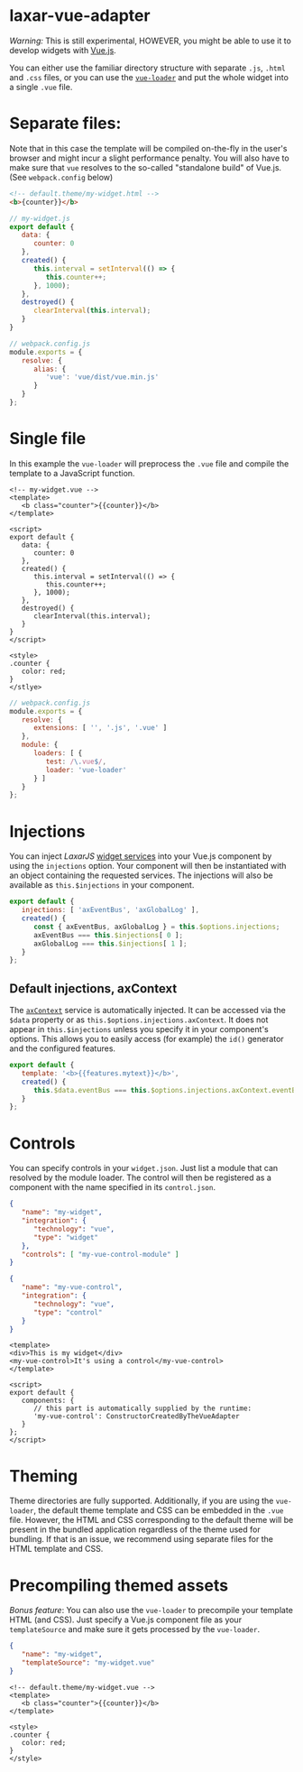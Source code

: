 # laxar-vue-adapter

*Warning:* This is still experimental, HOWEVER, you might be able to use it
to develop widgets with [Vue.js](https://vuejs.org).

You can either use the familiar directory structure with separate `.js`, `.html`
and `.css` files, or you can use the [`vue-loader`](https://vue-loader.vuejs.org/en/index.html)
and put the whole widget into a single `.vue` file.

# Separate files:

Note that in this case the template will be compiled on-the-fly in the user's browser and
might incur a slight performance penalty. You will also have to make sure that `vue` resolves
to the so-called "standalone build" of Vue.js. (See `webpack.config` below)

```html
<!-- default.theme/my-widget.html -->
<b>{counter}}</b>
```

```js
// my-widget.js
export default {
   data: {
      counter: 0
   },
   created() {
      this.interval = setInterval(() => {
         this.counter++;
      }, 1000);
   },
   destroyed() {
      clearInterval(this.interval);
   }
}
```

```js
// webpack.config.js
module.exports = {
   resolve: {
      alias: {
         'vue': 'vue/dist/vue.min.js'
      }
   }
};
```

# Single file

In this example the `vue-loader` will preprocess the `.vue` file and compile the template to
a JavaScript function.

```vue
<!-- my-widget.vue -->
<template>
   <b class="counter">{{counter}}</b>
</template>

<script>
export default {
   data: {
      counter: 0
   },
   created() {
      this.interval = setInterval(() => {
         this.counter++;
      }, 1000);
   },
   destroyed() {
      clearInterval(this.interval);
   }
}
</script>

<style>
.counter {
   color: red;
}
</stlye>
```

```js
// webpack.config.js
module.exports = {
   resolve: {
      extensions: [ '', '.js', '.vue' ]
   },
   module: {
      loaders: [ {
         test: /\.vue$/,
         loader: 'vue-loader'
      } ]
   }
};
```

# Injections

You can inject _LaxarJS_ [widget services](https://github.com/LaxarJS/laxar/blob/master/docs/manuals/widget_services.md)
into your Vue.js component by using the `injections` option. Your component will then be instantiated with
an object containing the requested services. The injections will also be available as `this.$injections` in your
component.

```js
export default {
   injections: [ 'axEventBus', 'axGlobalLog' ],
   created() {
      const { axEventBus, axGlobalLog } = this.$options.injections;
      axEventBus === this.$injections[ 0 ];
      axGlobalLog === this.$injections[ 1 ];
   }
};
```

## Default injections, axContext

The [`axContext`](https://github.com/LaxarJS/laxar/blob/master/docs/manuals/widget_services.md#axcontext)
service is automatically injected. It can be accessed via the `$data` property or as
`this.$options.injections.axContext`. It does not appear in `this.$injections` unless you specify it in
your component's options. This allows you to easily access (for example) the `id()` generator and
the configured features.

```js
export default {
   template: '<b>{{features.mytext}}</b>',
   created() {
      this.$data.eventBus === this.$options.injections.axContext.eventBus;
   }
};
```

# Controls

You can specify controls in your `widget.json`. Just list a module that can resolved by the module loader.
The control will then be registered as a component with the name specified in its `control.json`.

```json
{
   "name": "my-widget",
   "integration": {
      "technology": "vue",
      "type": "widget"
   },
   "controls": [ "my-vue-control-module" ]
}
```

```json
{
   "name": "my-vue-control",
   "integration": {
      "technology": "vue",
      "type": "control"
   }
}
```

```vue
<template>
<div>This is my widget</div>
<my-vue-control>It's using a control</my-vue-control>
</template>

<script>
export default {
   components: {
      // this part is automatically supplied by the runtime:
      'my-vue-control': ConstructorCreatedByTheVueAdapter
   }
};
</script>
```

# Theming

Theme directories are fully supported. Additionally, if you are using the `vue-loader`, the
default theme template and CSS can be embedded in the `.vue` file. However, the HTML and CSS
corresponding to the default theme will be present in the bundled application regardless of
the theme used for bundling. If that is an issue, we recommend using separate files for the
HTML template and CSS.

# Precompiling themed assets

_Bonus feature_: You can also use the `vue-loader` to precompile your template HTML (and CSS).
Just specify a Vue.js component file as your `templateSource` and make sure it gets processed
by the `vue-loader`.


```json
{
   "name": "my-widget",
   "templateSource": "my-widget.vue"
}
```

```vue
<!-- default.theme/my-widget.vue -->
<template>
   <b class="counter">{{counter}}</b>
</template>

<style>
.counter {
   color: red;
}
</style>
```
